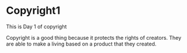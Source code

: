 # Copyright1
<p> This is Day 1 of copyright <p>
<p> Copyright is a good thing because it protects the rights of creators. They are able to make a living based on a product that they created. <p> 
